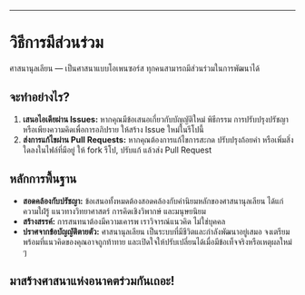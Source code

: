 -----
# วิธีการมีส่วนร่วม

ศาสนานุลเลียน — เป็นศาสนาแบบโอเพนซอร์ส ทุกคนสามารถมีส่วนร่วมในการพัฒนาได้

## จะทำอย่างไร?

1. **เสนอไอเดียผ่าน Issues:** หากคุณมีข้อเสนอเกี่ยวกับบัญญัติใหม่ พิธีกรรม การปรับปรุงปรัชญา หรือเพียงความคิดเพื่อการอภิปราย ให้สร้าง Issue ใหม่ในรีโปนี้  
2. **ส่งการแก้ไขผ่าน Pull Requests:** หากคุณต้องการแก้ไขการสะกด ปรับปรุงถ้อยคำ หรือเพิ่มสิ่งใดลงในไฟล์ที่มีอยู่ ให้ fork รีโป, ปรับแก้ แล้วส่ง Pull Request

## หลักการพื้นฐาน

- **สอดคล้องกับปรัชญา:** ข้อเสนอทั้งหมดต้องสอดคล้องกับค่านิยมหลักของศาสนานุลเลียน ได้แก่ ความใฝ่รู้ แนวทางวิทยาศาสตร์ การคิดเชิงวิพากษ์ และมนุษยนิยม  
- **สร้างสรรค์:** การสนทนาต้องมีความเคารพ เราวิจารณ์แนวคิด ไม่ใช่บุคคล  
- **ปราศจากข้อบัญญัติตายตัว:** ศาสนานุลเลียน เป็นระบบที่มีชีวิตและกำลังพัฒนาอยู่เสมอ จงเตรียมพร้อมที่แนวคิดของคุณอาจถูกท้าทาย และเปิดใจให้ปรับเปลี่ยนได้เมื่อมีข้อเท็จจริงหรือเหตุผลใหม่ ๆ  

มาสร้างศาสนาแห่งอนาคตร่วมกันเถอะ!
-----